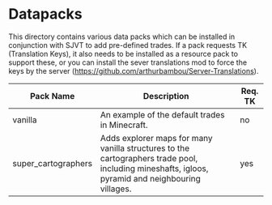# Datapacks
This directory contains various data packs which can be installed in conjunction with SJVT to add pre-defined trades.
If a pack requests TK (Translation Keys), it also needs to be installed as a resource pack to support these, or you can install the sever translations mod to force the keys by the server (https://github.com/arthurbambou/Server-Translations).

| Pack Name | Description | Req. TK |
| --------- | ----------- | ------- |
| vanilla | An example of the default trades in Minecraft. | no |
| super_cartographers | Adds explorer maps for many vanilla structures to the cartographers trade pool, including mineshafts, igloos, pyramid and neighbouring villages. | yes |